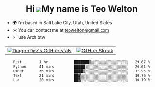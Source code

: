 <div align="center">
  
# Hi ![](https://user-images.githubusercontent.com/18350557/176309783-0785949b-9127-417c-8b55-ab5a4333674e.gif)My name is Teo Welton
</div>

*   🌍  I'm based in Salt Lake City, Utah, United States
*   ✉️  You can contact me at [teowelton@gmail.com](mailto:teowelton@gmail.com)
*   ⚡  I use Arch btw

<div align="center">

|||
|:-------------------------:|:-------------------------:|
| [![DragonDev's GitHub stats](https://github-readme-stats.vercel.app/api?username=DragonDev07&bg_color=1e1e2e&text_color=cdd6f4&icon_color=cba6f7&title_color=94e2d5)](https://github.com/DragonDev07) | [![GitHub Streak](https://streak-stats.demolab.com?user=DragonDev07&theme=catppuccin-mocha)](https://git.io/streak-stats) |

<!--START_SECTION:waka-->

```txt
Rust        1 hr            ███████▒░░░░░░░░░░░░░░░░░   29.67 %
Python      41 mins         █████░░░░░░░░░░░░░░░░░░░░   20.61 %
Other       36 mins         ████▒░░░░░░░░░░░░░░░░░░░░   17.95 %
Text        21 mins         ██▓░░░░░░░░░░░░░░░░░░░░░░   10.76 %
Lua         20 mins         ██▓░░░░░░░░░░░░░░░░░░░░░░   10.19 %
```

<!--END_SECTION:waka-->

</div>
